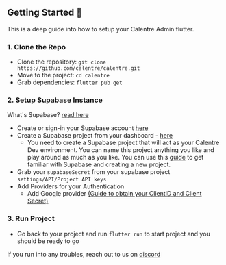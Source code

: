 ## Getting Started 🚀

This is a deep guide into how to setup your Calentre Admin flutter.

### 1. Clone the Repo

- Clone the repository: `git clone https://github.com/calentre/calentre.git`
- Move to the project: `cd calentre`
- Grab dependencies: `flutter pub get`

### 2. Setup Supabase Instance

What's Supabase? [read here](https://supabase.com/)

- Create or sign-in your Supabase account [here](https://supabase.com/dashboard)
- Create a Supabase project from your dashboard - [here](https://supabase.com/dashboard/projects)
  - You need to create a Supabase project that will act as your Calentre Dev environment. You can name this project anything you like and play around as much as you like. You can use this [guide](https://www.youtube.com/watch?v=-jISW-jVG-s&ab_channel=CodewithGuillaume) to get familiar with Supabase and creating a new project.
- Grab your `supabaseSecret` from your supabase project `settings/API/Project API keys`
- Add Providers for your Authentication
  - Add Google provider [(Guide to obtain your ClientID and Client Secret)](https://developers.google.com/identity/gsi/web/guides/get-google-api-clientid)

### 3. Run Project

- Go back to your project and run `flutter run` to start project and you should be ready to go

If you run into any troubles, reach out to us on [discord](https://discord.gg/Z4a8j6ckVb)

